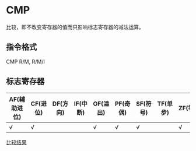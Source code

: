 # CMP
比较，即不改变寄存器的值而只影响标志寄存器的减法运算。

## 指令格式
CMP R/M, R/M/I


## 标志寄存器
| AF(辅助进位) | CF(进位) | DF(方向) | IF(中断) | OF(溢出) | PF(奇偶) | SF(符号) | TF(单步) | ZF(零) |
|---|---|---|---|---|---|---|---|---|
| √ | √ |  |  | √ | √ | √ |  | √ |

[比较结果](cond.md)